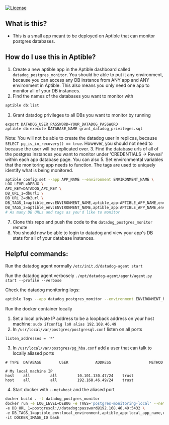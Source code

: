 [![License](https://img.shields.io/badge/License-Apache%202.0-blue.svg)](https://opensource.org/licenses/Apache-2.0)

## What is this?
- This is a small app meant to be deployed on Aptible that can monitor postgres databases.

## How do I use this in Aptible?
1. Create a new aptible app in the Aptible dashboard called `datadog_postgres_monitor`.  You should be able to put it any environment, because you can access any DB instance from ANY app and ANY environment in Aptible.  This also means you only need one app to monitor all of your DB instances.
2. Find the names of the databases you want to monitor with
```bash
aptible db:list
```
3.  Grant datadog privileges to all DBs you want to monitor by running
```
export DATADOG_USER_PASSWORD=YOUR_DATADOG_PASSWORD
aptible db:execute DATABASE_NAME grant_datadog_privileges.sql
```

Note: You will not be able to create the datadog user in replicas, because `SELECT pg_is_in_recovery() == true`.  However, you should not need to because the user will be replicated over.
3. Find the database urls of all of the postgres instances you want to monitor under 'CREDENTIALS -> Reveal' within each app database page.  You can also
5. Set environmental variables that the monitoring app needs to function.  The tags are used to uniquely identify what is being monitored.
```bash
aptible config:set --app APP_NAME --environment ENVIRONMENT_NAME \
LOG_LEVEL=DEBUG \
API_KEY=DATADOG_API_KEY \
DB_URL_1=dburl1 \
DB_URL_2=db2url \
DB_TAGS_1=aptible_env:ENVIRONMENT_NAME,aptible_app:APTIBLE_APP_NAME,env:ENVIRONMENT_NAME,app:APP_NAME,db:DATABASE_NAME \
DB_TAGS_2=aptible_env:ENVIRONMENT_NAME,aptible_app:APTIBLE_APP_NAME,env:ENVIRONMENT_NAME,app:APP_NAME,db:DATABASE_NAME
# As many DB URLs and tags as you'd like to monitor
```
7. Clone this repo and push the code to the `datadog_postgres_monitor` remote
8. You should now be able to login to datadog and view your app's DB stats for all of your database instances.

## Helpful commands:

Run the datadog agent normally
`/etc/init.d/datadog-agent start`

Run the datadog agent verbosely
`./opt/datadog-agent/agent/agent.py start --profile --verbose`

Check the datadog monitoring logs:
```bash
aptible logs --app datadog_postgres_monitor --environment ENVIRONMENT_NAME
```

Run the docker container locally
1. Set a local private IP address to be a loopback address on your host machine: `sudo ifconfig lo0 alias 192.168.46.49`
2. In `/usr/local/var/postgres/postgresql.conf` listen on all ports

```
listen_addresses = '*'
```
3. In `/usr/local/var/postgres/pg_hba.conf` add a user that can talk to locally aliased ports

```
# TYPE  DATABASE        USER            ADDRESS                 METHOD

# My local machine IP
host    all         all         10.101.130.47/24    trust
host    all         all         192.168.46.49/24    trust
```
4. Start docker with `--net=host` and the aliased port
```bash
docker build . -t datadog_postgres_monitor
docker run -e LOG_LEVEL=DEBUG -e TAGS='postgres-monitoring-local' --net=host -e API_KEY=123 \
-e DB_URL_1=postgresql://datadog:password@192.168.46.49:5432 \
-e DB_TAGS_1=aptible_env:local_environment,aptible_app:local_app_name,env:local_environment,app:local_app_name,db:local_db \
-it DOCKER_IMAGE_ID bash
```
